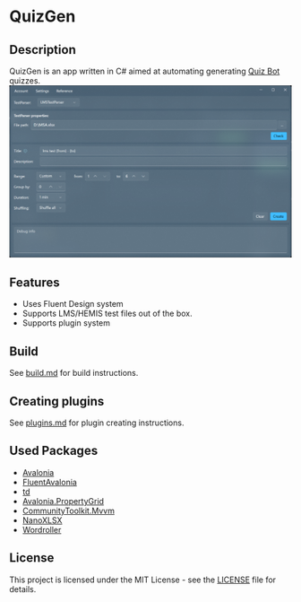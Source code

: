 # QuizGen

## Description
QuizGen is an app written in C# aimed at automating generating [Quiz Bot](https://t.me/QuizBot) quizzes.
<picture>
  <img src="/QuizGen.png" alt="QuizGen">
</picture>

## Features
* Uses Fluent Design system
* Supports LMS/HEMIS test files out of the box.
* Supports plugin system

## Build
See [build.md](build.md) for build instructions. 

## Creating plugins
See [plugins.md](plugins.md) for plugin creating instructions.

## Used Packages
* [Avalonia](https://github.com/AvaloniaUI/Avalonia)
* [FluentAvalonia](https://github.com/amwx/FluentAvalonia)
* [td](https://github.com/tdlib/td)
* [Avalonia.PropertyGrid](https://github.com/bodong1987/Avalonia.PropertyGrid)
* [CommunityToolkit.Mvvm](https://www.nuget.org/packages/CommunityToolkit.Mvvm)
* [NanoXLSX](https://github.com/rabanti-github/NanoXLSX)
* [Wordroller](https://github.com/shestakov/wordroller)

## License
This project is licensed under the MIT License - see the [LICENSE](LICENSE) file for details.
